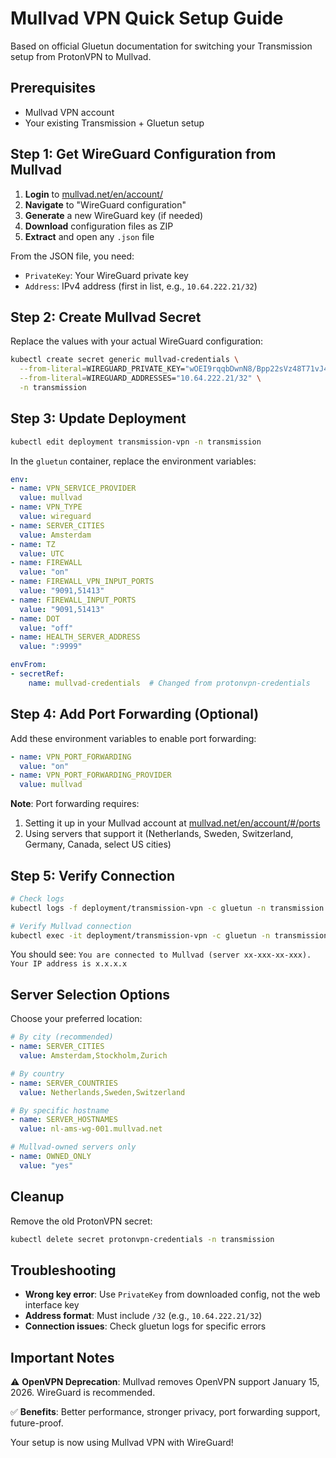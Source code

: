 # Mullvad VPN Quick Setup Guide

Based on official Gluetun documentation for switching your Transmission setup from ProtonVPN to Mullvad.

## Prerequisites

- Mullvad VPN account
- Your existing Transmission + Gluetun setup

## Step 1: Get WireGuard Configuration from Mullvad

1. **Login** to [mullvad.net/en/account/](https://mullvad.net/en/account/)
2. **Navigate** to "WireGuard configuration" 
3. **Generate** a new WireGuard key (if needed)
4. **Download** configuration files as ZIP
5. **Extract** and open any `.json` file

From the JSON file, you need:
- `PrivateKey`: Your WireGuard private key
- `Address`: IPv4 address (first in list, e.g., `10.64.222.21/32`)

## Step 2: Create Mullvad Secret

Replace the values with your actual WireGuard configuration:

```bash
kubectl create secret generic mullvad-credentials \
  --from-literal=WIREGUARD_PRIVATE_KEY="wOEI9rqqbDwnN8/Bpp22sVz48T71vJ4fYmFWujulwUU=" \
  --from-literal=WIREGUARD_ADDRESSES="10.64.222.21/32" \
  -n transmission
```

## Step 3: Update Deployment

```bash
kubectl edit deployment transmission-vpn -n transmission
```

In the `gluetun` container, replace the environment variables:

```yaml
env:
- name: VPN_SERVICE_PROVIDER
  value: mullvad
- name: VPN_TYPE
  value: wireguard
- name: SERVER_CITIES
  value: Amsterdam
- name: TZ
  value: UTC
- name: FIREWALL
  value: "on"
- name: FIREWALL_VPN_INPUT_PORTS
  value: "9091,51413"
- name: FIREWALL_INPUT_PORTS
  value: "9091,51413"
- name: DOT
  value: "off"
- name: HEALTH_SERVER_ADDRESS
  value: ":9999"

envFrom:
- secretRef:
    name: mullvad-credentials  # Changed from protonvpn-credentials
```

## Step 4: Add Port Forwarding (Optional)

Add these environment variables to enable port forwarding:

```yaml
- name: VPN_PORT_FORWARDING
  value: "on"
- name: VPN_PORT_FORWARDING_PROVIDER
  value: mullvad
```

**Note**: Port forwarding requires:
1. Setting it up in your Mullvad account at [mullvad.net/en/account/#/ports](https://mullvad.net/en/account/#/ports)
2. Using servers that support it (Netherlands, Sweden, Switzerland, Germany, Canada, select US cities)

## Step 5: Verify Connection

```bash
# Check logs
kubectl logs -f deployment/transmission-vpn -c gluetun -n transmission

# Verify Mullvad connection
kubectl exec -it deployment/transmission-vpn -c gluetun -n transmission -- wget -qO- https://am.i.mullvad.net/connected
```

You should see: `You are connected to Mullvad (server xx-xxx-xx-xxx). Your IP address is x.x.x.x`

## Server Selection Options

Choose your preferred location:

```yaml
# By city (recommended)
- name: SERVER_CITIES
  value: Amsterdam,Stockholm,Zurich

# By country
- name: SERVER_COUNTRIES  
  value: Netherlands,Sweden,Switzerland

# By specific hostname
- name: SERVER_HOSTNAMES
  value: nl-ams-wg-001.mullvad.net

# Mullvad-owned servers only
- name: OWNED_ONLY
  value: "yes"
```

## Cleanup

Remove the old ProtonVPN secret:

```bash
kubectl delete secret protonvpn-credentials -n transmission
```

## Troubleshooting

- **Wrong key error**: Use `PrivateKey` from downloaded config, not the web interface key
- **Address format**: Must include `/32` (e.g., `10.64.222.21/32`)
- **Connection issues**: Check gluetun logs for specific errors

## Important Notes

⚠️ **OpenVPN Deprecation**: Mullvad removes OpenVPN support January 15, 2026. WireGuard is recommended.

✅ **Benefits**: Better performance, stronger privacy, port forwarding support, future-proof.

Your setup is now using Mullvad VPN with WireGuard!
